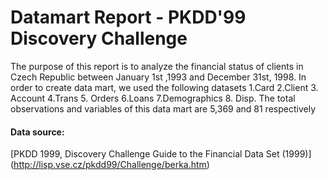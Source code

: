 # Datamart Report - PKDD'99 Discovery Challenge

The purpose of this report is to analyze the financial status of clients in Czech Republic between
January 1st ,1993 and December 31st, 1998. In order to create data mart, we used the following
datasets 1.Card 2.Client 3. Account 4.Trans 5. Orders 6.Loans 7.Demographics 8. Disp. The total
observations and variables of this data mart are 5,369 and 81 respectively

#### Data source: 
[PKDD 1999, Discovery Challenge Guide to the Financial Data Set (1999)] (http://lisp.vse.cz/pkdd99/Challenge/berka.htm)

